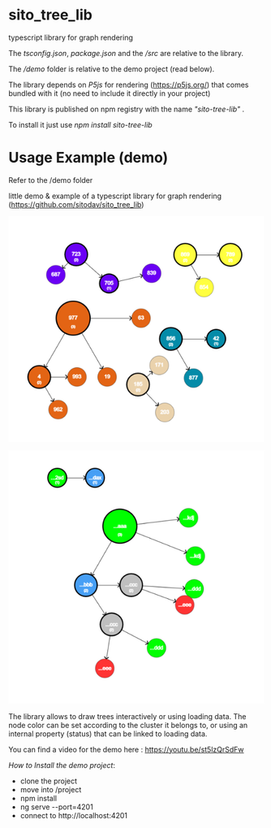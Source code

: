 # sito_tree_lib
typescript library for graph rendering

The *tsconfig.json*, *package.json* and the */src* are relative to the library.

The */demo* folder is relative to the demo project (read below).

The library depends on *P5js* for rendering (https://p5js.org/) that comes bundled with it (no need to include it directly
in your project)

This library is published on npm registry with the name *"sito-tree-lib"* .

To install it just use *npm install sito-tree-lib* 

# Usage Example (demo)
Refer to the /demo folder

little demo &amp; example of a typescript library for graph rendering (https://github.com/sitodav/sito_tree_lib)


 ![img](https://github.com/sitodav/sito_tree_lib/blob/develop/images/Untitled.png "Optional title")
 
 
 ![img](https://github.com/sitodav/sito_tree_lib/blob/develop/images/Untitled2.png "Optional title")
 
  
The library allows to draw trees interactively or using loading data.
The node color can be set according to the cluster it belongs to, or using an internal property (status) that can be linked to loading data.

You can find a video for the demo here : https://youtu.be/st5lzQrSdFw

*How to Install the demo project*:

- clone the project
- move into /project
- npm install
- ng serve --port=4201
- connect to http://localhost:4201

 
